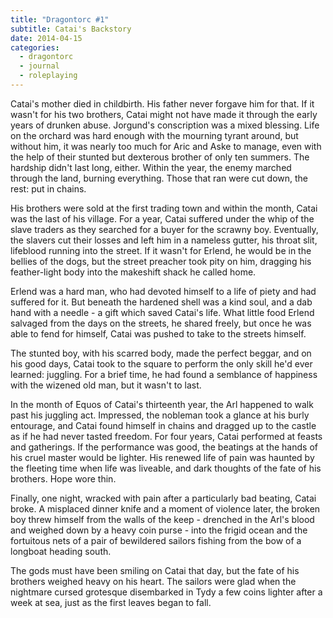 ```yaml
---
title: "Dragontorc #1"
subtitle: Catai's Backstory
date: 2014-04-15
categories:
  - dragontorc
  - journal
  - roleplaying
---
```


Catai's mother died in childbirth. His father never forgave him for that. If it
wasn't for his two brothers, Catai might not have made it through the early
years of drunken abuse. Jorgund's conscription was a mixed blessing. Life on the
orchard was hard enough with the mourning tyrant around, but without him, it was
nearly too much for Aric and Aske to manage, even with the help of their stunted
but dexterous brother of only ten summers. The hardship didn't last long,
either. Within the year, the enemy marched through the land, burning everything.
Those that ran were cut down, the rest: put in chains.

His brothers were sold at the first trading town and within the month, Catai was
the last of his village. For a year, Catai suffered under the whip of the slave
traders as they searched for a buyer for the scrawny boy. Eventually, the
slavers cut their losses and left him in a nameless gutter, his throat slit,
lifeblood running into the street. If it wasn't for Erlend, he would be in the
bellies of the dogs, but the street preacher took pity on him, dragging his
feather-light body into the makeshift shack he called home.

Erlend was a hard man, who had devoted himself to a life of piety and had
suffered for it. But beneath the hardened shell was a kind soul, and a dab hand
with a needle - a gift which saved Catai's life. What little food Erlend
salvaged from the days on the streets, he shared freely, but once he was able to
fend for himself, Catai was pushed to take to the streets himself.

The stunted boy, with his scarred body, made the perfect beggar, and on his good
days, Catai took to the square to perform the only skill he'd ever learned:
juggling. For a brief time, he had found a semblance of happiness with the
wizened old man, but it wasn't to last.

In the month of Equos of Catai's thirteenth year, the Arl happened to walk past
his juggling act. Impressed, the nobleman took a glance at his burly entourage,
and Catai found himself in chains and dragged up to the castle as if he had
never tasted freedom. For four years, Catai performed at feasts and gatherings.
If the performance was good, the beatings at the hands of his cruel master would
be lighter. His renewed life of pain was haunted by the fleeting time when life
was liveable, and dark thoughts of the fate of his brothers. Hope wore thin.

Finally, one night, wracked with pain after a particularly bad beating, Catai
broke. A misplaced dinner knife and a moment of violence later, the broken boy
threw himself from the walls of the keep - drenched in the Arl's blood and
weighed down by a heavy coin purse - into the frigid ocean and the fortuitous
nets of a pair of bewildered sailors fishing from the bow of a longboat heading
south.

The gods must have been smiling on Catai that day, but the fate of his brothers
weighed heavy on his heart. The sailors were glad when the nightmare cursed
grotesque disembarked in Tydy a few coins lighter after a week at sea, just as
the first leaves began to fall.
